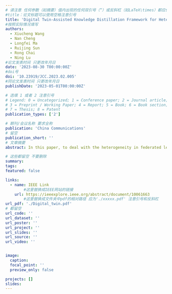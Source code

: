 ```yaml
---
# 请注意 任何参数（如摘要）值内出现的任何双引号（“）或反斜杠（如LaTeX\times）都应使用反斜杠（\）进行转义。例如，符号“和LaTeX text\times分别变为\”和\\times。有关详细信息，请参阅YAML或TOML文档。
#title：论文标题可以使用空格注意引号
title: 'Digital Twin-Assisted Knowledge Distillation Framework for Heterogeneous Federated Learning'
#按照实际情况填写
authors:
  - Xiucheng Wang
  - Nan Cheng
  - Longfei Ma
  - Ruijing Sun
  - Rong Chai
  - Ning Lu
#论文发表时间 只更改年月日
date: '2023-08-30 T00:00:00Z'
#doi号
doi: '10.23919/JCC.2023.02.005'
#同论文发表时间 只更改年月日
publishDate: '2023-05-01T00:00:00Z'

# 选填 1 或者 2 注意引号
# Legend: 0 = Uncategorized; 1 = Conference paper; 2 = Journal article;
# 3 = Preprint / Working Paper; 4 = Report; 5 = Book; 6 = Book section;
# 7 = Thesis; 8 = Patent
publication_types: ['2']

# 期刊/会议名称 要求全称
publication: 'China Communications'
# 留空
publication_short: ''
# 文章摘要
abstract: In this paper, to deal with the heterogeneity in federated learning (FL) systems, a knowledge distillation (KD) driven training framework for FL is proposed, where each user can select its neural network model on demand and distill knowledge from a big teacher model using its own private dataset. To overcome the challenge of train the big teacher model in resource limited user devices, the digital twin (DT) is exploit in the way that the teacher model can be trained at DT located in the server with enough computing resources. Then, during model distillation, each user can update the parameters of its model at either the physical entity or the digital agent. The joint problem of model selection and training offloading and resource allocation for users is formulated as a mixed integer programming (MIP) problem. To solve the problem, Q-learning and optimization are jointly used, where Q-learning selects models for users and determines whether to train locally or on the server, and optimization is used to allocate resources for users based on the output of Q-learning. Simulation results show the proposed DT-assisted KD framework and joint optimization method can significantly improve the average accuracy of users while reducing the total delay.

# 这些都留空 不要删除
summary:  
tags:
featured: false

links:
  - name: IEEE Link
        #这里替换成IEEE网站的链接
    url: https://ieeexplore.ieee.org/abstract/document/10061663
        #这里替换成文件夹中pdf的相对路径 应为'./xxxxx.pdf' 注意引号和反斜杠
url_pdf: './Digital_twin.pdf'
# 都留空
url_code: ''
url_dataset: ''
url_poster: ''
url_project: ''
url_slides: ''
url_source: ''
url_video: ''


image:
  caption: 
  focal_point: ''
  preview_only: false

projects: []
slides:
---
```

